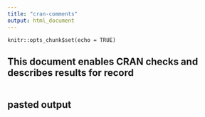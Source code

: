 ```yaml
---
title: "cran-comments"
output: html_document
---
```


```{r setup, include=FALSE}
knitr::opts_chunk$set(echo = TRUE)
```

## This document enables CRAN checks and describes results for record
```{cran check}

```

## pasted output
